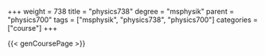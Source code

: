 +++
weight = 738
title = "physics738"
degree = "msphysik"
parent = "physics700"
tags = ["msphysik", "physics738", "physics700"]
categories = ["course"]
+++

{{< genCoursePage >}}
